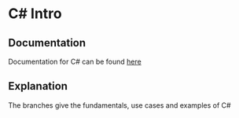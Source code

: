 # C# Intro

## Documentation
Documentation for C# can be found <a href="https://docs.microsoft.com/en-us/dotnet/csharp/tour-of-csharp/">here</a>

## Explanation
The branches give the fundamentals, use cases and examples of C#
